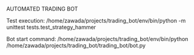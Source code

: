 AUTOMATED TRADING BOT

Test execution:
/home/zawada/projects/trading_bot/env/bin/python -m unittest tests.test_strategy_hammer

Bot start command:
/home/zawada/projects/trading_bot/env/bin/python /home/zawada/projects/trading_bot/trading_bot/bot.py